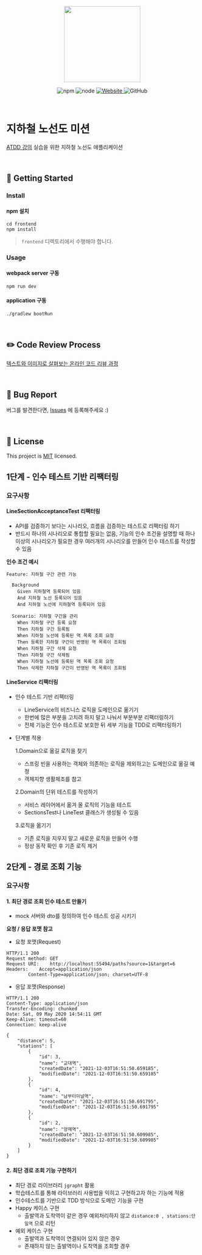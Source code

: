 <p align="center">
    <img width="200px;" src="https://raw.githubusercontent.com/woowacourse/atdd-subway-admin-frontend/master/images/main_logo.png"/>
</p>
<p align="center">
  <img alt="npm" src="https://img.shields.io/badge/npm-%3E%3D%205.5.0-blue">
  <img alt="node" src="https://img.shields.io/badge/node-%3E%3D%209.3.0-blue">
  <a href="https://edu.nextstep.camp/c/R89PYi5H" alt="nextstep atdd">
    <img alt="Website" src="https://img.shields.io/website?url=https%3A%2F%2Fedu.nextstep.camp%2Fc%2FR89PYi5H">
  </a>
  <img alt="GitHub" src="https://img.shields.io/github/license/next-step/atdd-subway-service">
</p>

<br>

# 지하철 노선도 미션
[ATDD 강의](https://edu.nextstep.camp/c/R89PYi5H) 실습을 위한 지하철 노선도 애플리케이션

<br>

## 🚀 Getting Started

### Install
#### npm 설치
```
cd frontend
npm install
```
> `frontend` 디렉토리에서 수행해야 합니다.

### Usage
#### webpack server 구동
```
npm run dev
```
#### application 구동
```
./gradlew bootRun
```
<br>

## ✏️ Code Review Process
[텍스트와 이미지로 살펴보는 온라인 코드 리뷰 과정](https://github.com/next-step/nextstep-docs/tree/master/codereview)

<br>

## 🐞 Bug Report

버그를 발견한다면, [Issues](https://github.com/next-step/atdd-subway-service/issues) 에 등록해주세요 :)

<br>

## 📝 License

This project is [MIT](https://github.com/next-step/atdd-subway-service/blob/master/LICENSE.md) licensed.

## 1단계 - 인수 테스트 기반 리팩터링

### 요구사항

#### LineSectionAcceptanceTest 리팩터링

- API를 검증하기 보다는 시나리오, 흐름을 검증하는 테스트로 리팩터링 하기
- 반드시 하나의 시나리오로 통합할 필요는 없음, 기능의 인수 조건을 설명할 때 하나 이상의 시나리오가 필요한 경우 여러개의 시나리오를 만들어 인수 테스트를 작성할 수 있음

**인수 조건 예시**
```
Feature: 지하철 구간 관련 기능

  Background 
    Given 지하철역 등록되어 있음
    And 지하철 노선 등록되어 있음
    And 지하철 노선에 지하철역 등록되어 있음

  Scenario: 지하철 구간을 관리
    When 지하철 구간 등록 요청
    Then 지하철 구간 등록됨
    When 지하철 노선에 등록된 역 목록 조회 요청
    Then 등록한 지하철 구간이 반영된 역 목록이 조회됨
    When 지하철 구간 삭제 요청
    Then 지하철 구간 삭제됨
    When 지하철 노선에 등록된 역 목록 조회 요청
    Then 삭제한 지하철 구간이 반영된 역 목록이 조회됨
```

#### LineService 리팩터링

- 인수 테스트 기반 리팩터링

    - LineService의 비즈니스 로직을 도메인으로 옮기기
    - 한번에 많은 부분을 고치려 하지 말고 나눠서 부분부분 리팩터링하기
    - 전체 기능은 인수 테스트로 보호한 뒤 세부 기능을 TDD로 리팩터링하기

- 단계별 적용

  1.Domain으로 옮길 로직을 찾기

    - 스프링 빈을 사용하는 객체와 의존하는 로직을 제외하고는 도메인으로 옮길 예정
    - 객체지향 생활체조를 참고

  2.Domain의 단위 테스트를 작성하기

    - 서비스 레이어에서 옮겨 올 로직의 기능을 테스트
    - SectionsTest나 LineTest 클래스가 생성될 수 있음

  3.로직을 옮기기

    - 기존 로직을 지우지 말고 새로운 로직을 만들어 수행
    - 정상 동작 확인 후 기존 로직 제거
    
## 2단계 - 경로 조회 기능

### 요구사항

#### 1. 최단 경로 조회 인수 테스트 만들기

- mock 서버와 dto를 정의하여 인수 테스트 성공 시키기

**요청 / 응답 포맷 참고**

- 요청 포맷(Request)

```
HTTP/1.1 200 
Request method:	GET
Request URI:	http://localhost:55494/paths?source=1&target=6
Headers: 	Accept=application/json
		Content-Type=application/json; charset=UTF-8
```

- 응답 포맷(Response)

```
HTTP/1.1 200 
Content-Type: application/json
Transfer-Encoding: chunked
Date: Sat, 09 May 2020 14:54:11 GMT
Keep-Alive: timeout=60
Connection: keep-alive

{
    "distance": 5,
    "stations": [
        {
            "id": 3,
            "name": "교대역",
            "createdDate": "2021-12-03T16:51:50.659185",
            "modifiedDate": "2021-12-03T16:51:50.659185"
        },
        {
            "id": 4,
            "name": "남부터미널역",
            "createdDate": "2021-12-03T16:51:50.691795",
            "modifiedDate": "2021-12-03T16:51:50.691795"
        },
        {
            "id": 2,
            "name": "양재역",
            "createdDate": "2021-12-03T16:51:50.609985",
            "modifiedDate": "2021-12-03T16:51:50.609985"
        }
    ]
}
```

#### 2. 최단 경로 조회 기능 구현하기

- 최단 경로 라이브러리 ```jgrapht``` 활용
- 학습테스트를 통해 라이브러리 사용법을 익히고 구현하고자 하는 기능에 적용
- 인수테스트를 기반으로 TDD 방식으로 도메인 기능을 구현
- Happy 케이스 구현
  - 출발역과 도착역이 같은 경우 예외처리하지 않고 ```distance:0 , stations:단일역``` 으로 리턴
- 예외 케이스 구현
  - 출발역과 도착역이 연결되어 있지 않은 경우
  - 존재하지 않는 출발역이나 도착역을 조회할 경우